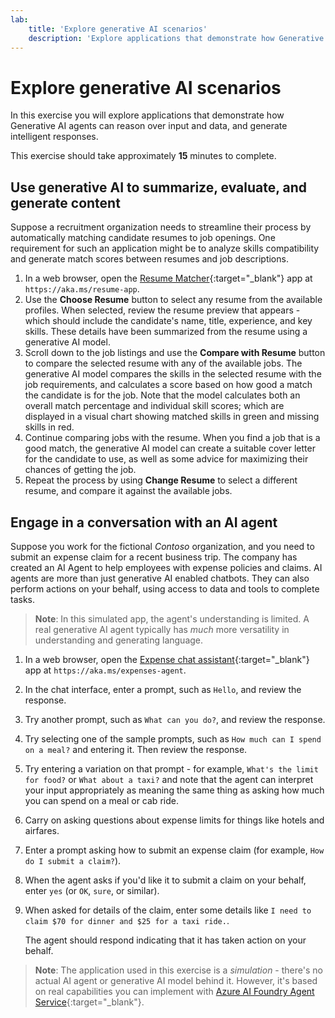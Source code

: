 ```yaml
---
lab:
    title: 'Explore generative AI scenarios'
    description: 'Explore applications that demonstrate how Generative AI agents can reason over input and data, and generate intelligent responses.'
---
```


# Explore generative AI scenarios

In this exercise you will explore applications that demonstrate how Generative AI agents can reason over input and data, and generate intelligent responses.

This exercise should take approximately **15** minutes to complete.

## Use generative AI to summarize, evaluate, and generate content

Suppose a recruitment organization needs to streamline their process by automatically matching candidate resumes to job openings. One requirement for such an application might be to analyze skills compatibility and generate match scores between resumes and job descriptions.
 
1. In a web browser, open the [Resume Matcher](https://aka.ms/resume-app){:target="_blank"} app at `https://aka.ms/resume-app`.
1. Use the **Choose Resume** button to select any resume from the available profiles. When selected, review the resume preview that appears - which should include the candidate's name, title, experience, and key skills. These details have been summarized from the resume using a generative AI model.
1. Scroll down to the job listings and use the **Compare with Resume** button to compare the selected resume with any of the available jobs. The generative AI model compares the skills in the selected resume with the job requirements, and calculates a score based on how good a match the candidate is for the job. Note that the model calculates both an overall match percentage and individual skill scores; which are displayed in a visual chart showing matched skills in green and missing skills in red.
1. Continue comparing jobs with the resume. When you find a job that is a good match, the generative AI model can create a suitable cover letter for the candidate to use, as well as some advice for maximizing their chances of getting the job.
1. Repeat the process by using **Change Resume** to select a different resume, and compare it against the available jobs.

## Engage in a conversation with an AI agent

Suppose you work for the fictional *Contoso* organization, and you need to submit an expense claim for a recent business trip. The company has created an AI Agent to help employees with expense policies and claims. AI agents are more than just generative AI enabled chatbots. They can also perform actions on your behalf, using access to data and tools to complete tasks.

> **Note**: In this simulated app, the agent's understanding is limited. A real generative AI agent typically has *much* more versatility in understanding and generating language.

1. In a web browser, open the [Expense chat assistant](https://aka.ms/expenses-agent){:target="_blank"} app at `https://aka.ms/expenses-agent`.
1. In the chat interface, enter a prompt, such as `Hello`, and review the response.
1. Try another prompt, such as `What can you do?`, and review the response.
1. Try selecting one of the sample prompts, such as `How much can I spend on a meal?` and entering it. Then review the response.
1. Try entering a variation on that prompt - for example, `What's the limit for food?` or `What about a taxi?` and note that the agent can interpret your input appropriately as meaning the same thing as asking how much you can spend on a meal or cab ride.
1. Carry on asking questions about expense limits for things like hotels and airfares.
1. Enter a prompt asking how to submit an expense claim (for example, `How do I submit a claim?`).
1. When the agent asks if you'd like it to submit a claim on your behalf, enter `yes` (or `OK`, `sure`, or similar).
1. When asked for details of the claim, enter some details like `I need to claim $70 for dinner and $25 for a taxi ride.`.

    The agent should respond indicating that it has taken action on your behalf.

> **Note**: The application used in this exercise is a *simulation* - there's no actual AI agent or generative AI model behind it. However, it's based on real capabilities you can implement with [Azure AI Foundry Agent Service](https://azure.microsoft.com/products/ai-agent-service/){:target="_blank"}.

